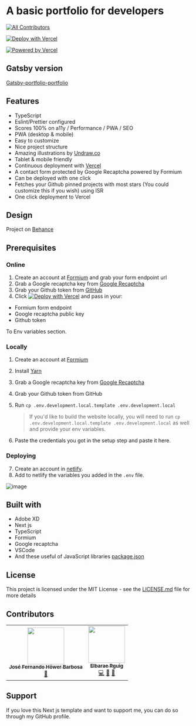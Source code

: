 # A basic portfolio for developers

<!-- ALL-CONTRIBUTORS-BADGE:START - Do not remove or modify this section -->

[![All Contributors](https://img.shields.io/badge/all_contributors-2-orange.svg?style=flat-square)](#contributors-)

<!-- ALL-CONTRIBUTORS-BADGE:END -->

[![Deploy with Vercel](https://vercel.com/button)](https://vercel.com/new/git/external?repository-url=https%3A%2F%2Fgithub.com%2Fsmakosh%2Fnext-portfolio-dev&env=GITHUB_TOKEN,FORMIUM_ENDPOINT,NEXT_PUBLIC_PORTFOLIO_RECAPTCHA_KEY,NEXT_PUBLIC_PORTFOLIO_URL&envDescription=All%20env%20variables%20are%20required%20to%20deploy%20the%20project&envLink=https%3A%2F%2Fgithub.com%2Fsmakosh%2Fnext-portfolio-dev%2Fblob%2Fmaster%2F.env.development.template&project-name=my-portfolio&repo-name=my-portfolio&demo-title=Portfolio%20demo&demo-description=A%20simple%20portfolio%20for%20developers&demo-url=https%3A%2F%2Fportfolio-next.smakosh.com&demo-image=https%3A%2F%2Fportfolio-next.smakosh.com%2Fassets%2Fthumbnail%2Fthumbnail.png)

[![Powered by Vercel](./powered-by-vercel.svg)](https://vercel.com?utm_source=smakosh&utm_campaign=oss)

## Gatsby version

[Gatsby-portfolio-portfolio](https://github.com/smakosh/gatsby-portfolio-dev)

## Features

- TypeScript
- Eslint/Prettier configured
- Scores 100% on a11y / Performance / PWA / SEO
- PWA (desktop & mobile)
- Easy to customize
- Nice project structure
- Amazing illustrations by [Undraw.co](https://undraw.co)
- Tablet & mobile friendly
- Continuous deployment with [Vercel](https://vercel.com/?utm_source=smakosh)
- A contact form protected by Google Recaptcha powered by Formium
- Can be deployed with one click
- Fetches your Github pinned projects with most stars (You could customize this if you wish) using ISR
- One click deployment to Vercel

## Design

Project on [Behance](https://www.behance.net/gallery/74172961/Free-Gatsby-portfolio-for-developers)

## Prerequisites

### Online

1. Create an account at [Formium](https://formium.com/?utm_source=smakosh) and grab your form endpoint url
2. Grab a Google recaptcha key from [Google Recaptcha](https://www.google.com/recaptcha/admin)
3. Grab your Github token from [GitHub](https://github.com/settings/tokens/new?scopes=repo&description=portfolio-dev)
4. Click [![Deploy with Vercel](https://vercel.com/button)](https://vercel.com/new/git/external?repository-url=https%3A%2F%2Fgithub.com%2Fsmakosh%2Fnext-portfolio-dev&env=GITHUB_TOKEN,FORMIUM_ENDPOINT,NEXT_PUBLIC_PORTFOLIO_RECAPTCHA_KEY,NEXT_PUBLIC_PORTFOLIO_URL&envDescription=All%20env%20variables%20are%20required%20to%20deploy%20the%20project&envLink=https%3A%2F%2Fgithub.com%2Fsmakosh%2Fnext-portfolio-dev%2Fblob%2Fmaster%2F.env.development.template&project-name=my-portfolio&repo-name=my-portfolio&demo-title=Portfolio%20demo&demo-description=A%20simple%20portfolio%20for%20developers&demo-url=https%3A%2F%2Fportfolio-next.smakosh.com&demo-image=https%3A%2F%2Fportfolio-next.smakosh.com%2Fassets%2Fthumbnail%2Fthumbnail.png) and pass in your:

- Formium form endpoint
- Google recaptcha public key
- Github token

To Env variables section.

### Locally

1. Create an account at [Formium](https://formium.io/?utm_source=smakosh)
2. Install [Yarn](https://yarnpkg.com/en/)
3. Grab a Google recaptcha key from [Google Recaptcha](https://www.google.com/recaptcha/admin)
4. Grab your Github token from GitHub
5. Run `cp .env.development.local.template .env.development.local`

   > If you'd like to build the website locally, you will need to run `cp .env.development.local.template .env.development.local` as well and provide your env variables.

6. Paste the credentials you got in the setup step and paste it here.

### Deploying

7. Create an account in [netlify](https://netlify.com).
8. Add to netlify the variables you added in the `.env` file.

![image](https://user-images.githubusercontent.com/61600906/132325804-e521abca-6087-46cb-85b1-1f31b0425bcf.png)

## Built with

- Adobe XD
- Next js
- TypeScript
- Formium
- Google recaptcha
- VSCode
- And these useful of JavaScript libraries [package.json](package.json)

## License

This project is licensed under the MIT License - see the [LICENSE.md](LICENSE.md) file for more details

## Contributors

<!-- ALL-CONTRIBUTORS-LIST:START - Do not remove or modify this section -->
<!-- prettier-ignore-start -->
<!-- markdownlint-disable -->
<table>
  <tr>
    <td align="center"><a href="https://upleveled.io/"><img src="https://avatars.githubusercontent.com/u/61600906?v=4?s=100" width="100px;" alt=""/><br /><sub><b>José Fernando Höwer Barbosa</b></sub></a><br /><a href="https://github.com/smakosh/next-portfolio-dev/commits?author=Josehower" title="Documentation">📖</a></td>
    <td align="center"><a href="https://github.com/Elbarae1921"><img src="https://avatars.githubusercontent.com/u/44276243?v=4?s=100" width="100px;" alt=""/><br /><sub><b>Elbarae Rguig</b></sub></a><br /><a href="https://github.com/smakosh/next-portfolio-dev/commits?author=Elbarae1921" title="Code">💻</a> <a href="https://github.com/smakosh/next-portfolio-dev/commits?author=Elbarae1921" title="Documentation">📖</a> <a href="https://github.com/smakosh/next-portfolio-dev/issues?q=author%3AElbarae1921" title="Bug reports">🐛</a></td>
  </tr>
</table>

<!-- markdownlint-restore -->
<!-- prettier-ignore-end -->

<!-- ALL-CONTRIBUTORS-LIST:END -->

## Support

If you love this Next js template and want to support me, you can do so through my GitHub profile.

